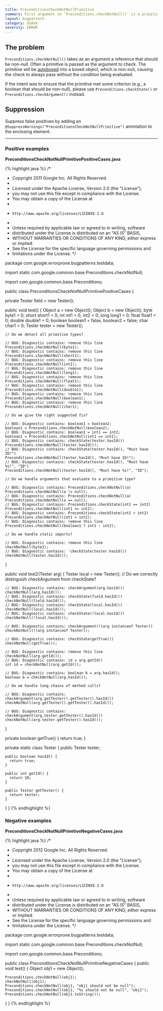 ```yaml
---
title: PreconditionsCheckNotNullPrimitive
summary: First argument to `Preconditions.checkNotNull()` is a primitive rather than an object reference
layout: bugpattern
category: GUAVA
severity: ERROR
---
```


<!--
*** AUTO-GENERATED, DO NOT MODIFY ***
To make changes, edit the @BugPattern annotation or the explanation in docs/bugpattern.
-->

## The problem
`Preconditions.checkNotNull()` takes as an argument a reference that should be non-null. Often a primitive is passed as the argument to check. The primitive will be [autoboxed](http://docs.oracle.com/javase/7/docs/technotes/guides/language/autoboxing.html) into a boxed object, which is non-null, causing the check to always pass without the condition being evaluated.

If the intent was to ensure that the primitive met some criterion (e.g., a boolean that should be non-null), please use `Preconditions.checkState()` or `Preconditions.checkArgument()` instead.

## Suppression
Suppress false positives by adding an `@SuppressWarnings("PreconditionsCheckNotNullPrimitive")` annotation to the enclosing element.

----------

### Positive examples
__PreconditionsCheckNotNullPrimitivePositiveCases.java__

{% highlight java %}
/*
 * Copyright 2011 Google Inc. All Rights Reserved.
 *
 * Licensed under the Apache License, Version 2.0 (the "License");
 * you may not use this file except in compliance with the License.
 * You may obtain a copy of the License at
 *
 *     http://www.apache.org/licenses/LICENSE-2.0
 *
 * Unless required by applicable law or agreed to in writing, software
 * distributed under the License is distributed on an "AS IS" BASIS,
 * WITHOUT WARRANTIES OR CONDITIONS OF ANY KIND, either express or implied.
 * See the License for the specific language governing permissions and
 * limitations under the License.
 */

package com.google.errorprone.bugpatterns.testdata;

import static com.google.common.base.Preconditions.checkNotNull;

import com.google.common.base.Preconditions;

public class PreconditionsCheckNotNullPrimitivePositiveCases {

  private Tester field = new Tester();

  public void test() {
    Object a = new Object();
    Object b = new Object();
    byte byte1 = 0;
    short short1 = 0;
    int int1 = 0, int2 = 0;
    long long1 = 0;
    float float1 = 0;
    double double1 = 0;
    boolean boolean1 = false, boolean2 = false;
    char char1 = 0;
    Tester tester = new Tester();

    // Do we detect all primitive types?

    // BUG: Diagnostic contains: remove this line
    Preconditions.checkNotNull(byte1);
    // BUG: Diagnostic contains: remove this line
    Preconditions.checkNotNull(short1);
    // BUG: Diagnostic contains: remove this line
    Preconditions.checkNotNull(int1);
    // BUG: Diagnostic contains: remove this line
    Preconditions.checkNotNull(long1);
    // BUG: Diagnostic contains: remove this line
    Preconditions.checkNotNull(float1);
    // BUG: Diagnostic contains: remove this line
    Preconditions.checkNotNull(double1);
    // BUG: Diagnostic contains: remove this line
    Preconditions.checkNotNull(boolean1);
    // BUG: Diagnostic contains: remove this line
    Preconditions.checkNotNull(char1);

    // Do we give the right suggested fix?

    // BUG: Diagnostic contains: boolean1 = boolean2;
    boolean1 = Preconditions.checkNotNull(boolean2);
    // BUG: Diagnostic contains: boolean1 = int1 == int2;
    boolean1 = Preconditions.checkNotNull(int1 == int2);
    // BUG: Diagnostic contains: checkState(tester.hasId())
    Preconditions.checkNotNull(tester.hasId());
    // BUG: Diagnostic contains: checkState(tester.hasId(), "Must have ID!")
    Preconditions.checkNotNull(tester.hasId(), "Must have ID!");
    // BUG: Diagnostic contains: checkState(tester.hasId(), "Must have %s!", "ID")
    Preconditions.checkNotNull(tester.hasId(), "Must have %s!", "ID");

    // Do we handle arguments that evaluate to a primitive type?

    // BUG: Diagnostic contains: Preconditions.checkNotNull(a)
    Preconditions.checkNotNull(a != null);
    // BUG: Diagnostic contains: Preconditions.checkNotNull(a)
    Preconditions.checkNotNull(a == null);
    // BUG: Diagnostic contains: Preconditions.checkState(int1 == int2)
    Preconditions.checkNotNull(int1 == int2);
    // BUG: Diagnostic contains: Preconditions.checkState(int1 > int2)
    Preconditions.checkNotNull(int1 > int2);
    // BUG: Diagnostic contains: remove this line
    Preconditions.checkNotNull(boolean1 ? int1 : int2);

    // Do we handle static imports?

    // BUG: Diagnostic contains: remove this line
    checkNotNull(byte1);
    // BUG: Diagnostic contains: 'checkState(tester.hasId())
    checkNotNull(tester.hasId());
  }

  public void test2(Tester arg) {
    Tester local = new Tester();
    // Do we correctly distinguish checkArgument from checkState?

    // BUG: Diagnostic contains: checkArgument(arg.hasId())
    checkNotNull(arg.hasId());
    // BUG: Diagnostic contains: checkState(field.hasId())
    checkNotNull(field.hasId());
    // BUG: Diagnostic contains: checkState(local.hasId())
    checkNotNull(local.hasId());
    // BUG: Diagnostic contains: checkState(!local.hasId())
    checkNotNull(!local.hasId());

    // BUG: Diagnostic contains: checkArgument(!(arg instanceof Tester))
    checkNotNull(!(arg instanceof Tester));

    // BUG: Diagnostic contains: checkState(getTrue())
    checkNotNull(getTrue());

    // BUG: Diagnostic contains: remove this line
    checkNotNull(arg.getId());
    // BUG: Diagnostic contains: id = arg.getId()
    int id = checkNotNull(arg.getId());

    // BUG: Diagnostic contains: boolean b = arg.hasId();
    boolean b = checkNotNull(arg.hasId());

    // Do we handle long chains of method calls?

    // BUG: Diagnostic contains: checkArgument(arg.getTester().getTester().hasId())
    checkNotNull(arg.getTester().getTester().hasId());

    // BUG: Diagnostic contains: checkArgument(arg.tester.getTester().hasId())
    checkNotNull(arg.tester.getTester().hasId());
  }

  private boolean getTrue() {
    return true;
  }

  private static class Tester {
    public Tester tester;

    public boolean hasId() {
      return true;
    }

    public int getId() {
      return 10;
    }

    public Tester getTester() {
      return tester;
    }
  }
}
{% endhighlight %}

### Negative examples
__PreconditionsCheckNotNullPrimitiveNegativeCases.java__

{% highlight java %}
/*
 * Copyright 2012 Google Inc. All Rights Reserved.
 *
 * Licensed under the Apache License, Version 2.0 (the "License");
 * you may not use this file except in compliance with the License.
 * You may obtain a copy of the License at
 *
 *     http://www.apache.org/licenses/LICENSE-2.0
 *
 * Unless required by applicable law or agreed to in writing, software
 * distributed under the License is distributed on an "AS IS" BASIS,
 * WITHOUT WARRANTIES OR CONDITIONS OF ANY KIND, either express or implied.
 * See the License for the specific language governing permissions and
 * limitations under the License.
 */

package com.google.errorprone.bugpatterns.testdata;

import static com.google.common.base.Preconditions.checkNotNull;

import com.google.common.base.Preconditions;

public class PreconditionsCheckNotNullPrimitiveNegativeCases {
  public void test() {
    Object obj1 = new Object();

    Preconditions.checkNotNull(obj1);
    checkNotNull(obj1);
    Preconditions.checkNotNull(obj1, "obj1 should not be null");
    Preconditions.checkNotNull(obj1, "%s should not be null", "obj1");
    Preconditions.checkNotNull(obj1.toString());
  }
}
{% endhighlight %}

